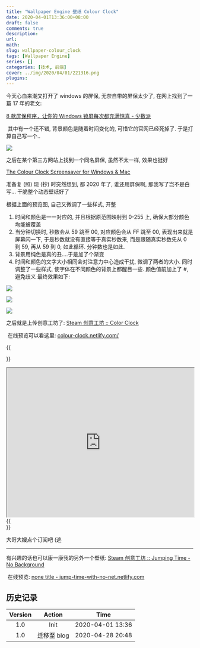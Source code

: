 ```yaml
---
title: "Wallpaper Engine 壁纸 Colour Clock"
date: 2020-04-01T13:36:00+08:00
draft: false
comments: true
description: 
url:
math: 
slug: wallpaper-colour_clock
tags: [Wallpaper Engine]
series: []
categories: [技术, 前端]
cover: ../img/2020/04/01/221316.png
plugins: 
---
```


今天心血来潮又打开了 windows 的屏保, 无奈自带的屏保太少了, 在网上找到了一篇 17 年的老文:

[8 款屏保程序，让你的 Windows 锁屏每次都充满惊喜 - 少数派](https://sspai.com/post/41697)

​
其中有一个还不错, 背景颜色是随着时间变化的, 可惜它的官网已经死掉了. 于是打算自己写一个..

![](../img/2020/04/01/221405.png)

之后在某个第三方网站上找到一个同名屏保, 虽然不太一样, 效果也挺好

[The Colour Clock Screensaver for Windows & Mac](https://www.screensaversplanet.com/screensavers/the-colour-clock-374/)
​

准备复 (照) 现 (抄) 时突然想到, 都 2020 年了, 谁还用屏保啊, 那我写了岂不是白写... 干脆整个动态壁纸好了

根据上面的预览图, 自己又微调了一些样式, 开整

1. 时间和颜色是一一对应的, 并且根据原范围映射到 0-255 上, 确保大部分颜色均能被覆盖
2. 当分钟切换时, 秒数会从 59 跳至 00, 对应颜色会从 FF 跳至 00, 表现出来就是屏幕闪一下, 于是秒数就没有直接等于真实秒数来, 而是跟随真实秒数先从 0 到 59, 再从 59 到 0, 如此循环. 分钟数也是如此.
3. 背景用纯色是真的丑....于是加了个渐变
4. 时间和颜色的文字大小相同会对注意力中心造成干扰, 微调了两者的大小. 同时调整了一些样式, 使字体在不同颜色的背景上都醒目一些. 颜色值前加上了 #, 避免歧义
最终效果如下:

![](../img/2020/04/01/221509.png)

![](../img/2020/04/01/221523.png)

![](../img/2020/04/01/221533.png)

之后就是上传创意工坊了: [Steam 创意工坊 :: Color Clock](https://steamcommunity.com/sharedfiles/filedetails/?id=2042236733)

​
在线预览可以看这里: [colour-clock.netlify.com/](https://colour-clock.netlify.app/)

{{<section>}}
<iframe title="colour-clock.netlify.com" width="100%" height="400" src="https://colour-clock.netlify.app/"> </iframe>
{{</section>}}

大哥大嫂点个订阅吧 (逃

---

有兴趣的话也可以康一康我的另外一个壁纸: [Steam 创意工坊 :: Jumping Time - No Background](https://steamcommunity.com/sharedfiles/filedetails/?id=1857478898)

​
在线预览: [none title - jump-time-with-no-net.netlify.com](https://jump-time-with-no-net.netlify.app/)

## 历史记录

|Version| Action|Time|
|:-------:|:--------:|:-----------:|
|1.0|Init|2020-04-01 13:36|
|1.0|迁移至 blog|2020-04-28 20:48|